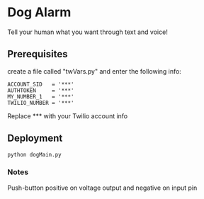 # Dog Alarm

Tell your human what you want through text and voice!

## Prerequisites

create a file called "twVars.py" and enter the following info:

```
ACCOUNT_SID   = '***'
AUTHTOKEN     = '***'
MY_NUMBER_1   = '***'
TWILIO_NUMBER = '***'
```

Replace *** with your Twilio account info

## Deployment

```
python dogMain.py
```

### Notes

Push-button positive on voltage output and 
negative on input pin


